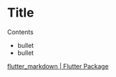 # Title

Contents

- bullet
- bullet

[flutter_markdown | Flutter Package](https://pub.dev/packages/flutter_markdown)